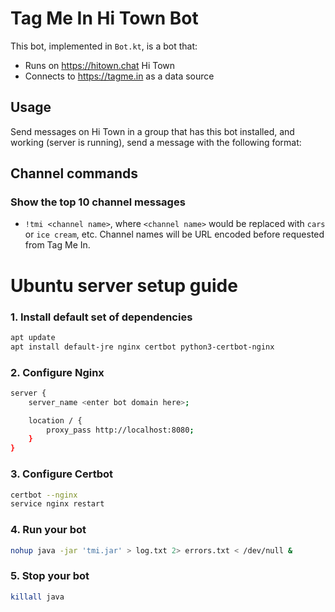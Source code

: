 # Tag Me In Hi Town Bot

This bot, implemented in `Bot.kt`, is a bot that:

- Runs on https://hitown.chat Hi Town
- Connects to https://tagme.in as a data source

## Usage

Send messages on Hi Town in a group that has this bot installed, and working (server is running), send a message with the following format:

## Channel commands

### Show the top 10 channel messages
- `!tmi <channel name>`, where `<channel name>` would be replaced with `cars` or `ice cream`, etc. Channel names will be URL encoded before requested from Tag Me In.

# Ubuntu server setup guide

### 1. Install default set of dependencies

```bash
apt update
apt install default-jre nginx certbot python3-certbot-nginx
```

### 2. Configure Nginx

```bash
server {
    server_name <enter bot domain here>;

    location / {
        proxy_pass http://localhost:8080;
    }
}
```

### 3. Configure Certbot

```bash
certbot --nginx
service nginx restart
```

### 4. Run your bot

```bash
nohup java -jar 'tmi.jar' > log.txt 2> errors.txt < /dev/null &
```
### 5. Stop your bot

```bash
killall java
```